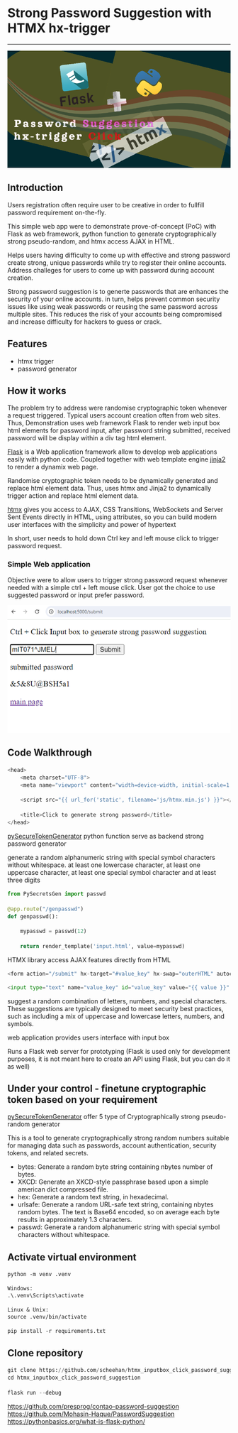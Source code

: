 # Strong Password Suggestion with HTMX hx-trigger

---

[![intro](/images/htmx_password_generator.png)](https://youtu.be/rdVZaA2emQQ)

## Introduction

Users registration often require user to be creative in order to fullfill password requirement on-the-fly. 

This simple web app were to demonstrate prove-of-concept (PoC) with Flask as web framework, python function to generate cryptographically strong pseudo-random, and htmx access AJAX in HTML. 

Helps users having difficulty to come up with effective and strong password create strong, unique passwords while try to register their online accounts. Address challeges for users to come up with password during account creation.

Strong password suggestion is to generte passwords that are enhances the security of your online accounts. in turn, helps prevent common security issues like using weak passwords or reusing the same password across multiple sites. This reduces the risk of your accounts being compromised and increase difficulty for hackers to guess or crack.

## Features

- htmx trigger 
- password generator

## How it works

The problem try to address were randomise cryptographic token whenever a request triggered. Typical users account creation often from web sites. Thus, Demonstration uses web framework Flask to render web input box html elements for password input, after password string submitted, received password will be display within a div tag html element.

[Flask][2] is a Web application framework allow to develop web applications easily with python code. Coupled together with web template engine [jinja2][3] to render a dynamix web page. 

Randomise cryptographic token needs to be dynamically generated and replace html element data. Thus, uses htmx and Jinja2 to dynamically trigger action and replace html element data.

[htmx][1] gives you access to AJAX, CSS Transitions, WebSockets and Server Sent Events directly in HTML, using attributes, so you can build modern user interfaces with the simplicity and power of hypertext

In short, user needs to hold down Ctrl key and left mouse click to trigger password request.

### Simple Web application

Objective were to allow users to trigger strong password request whenever needed with a simple ctrl + left mouse click. User got the choice to use suggested password or input prefer password.

![web UI](/images/web_UI_interface.png)

## Code Walkthrough

```python
<head>
    <meta charset="UTF-8">
    <meta name="viewport" content="width=device-width, initial-scale=1.0">

    <script src="{{ url_for('static', filename='js/htmx.min.js') }}"></script>

    <title>Click to generate strong password</title>
</head>
```

[pySecureTokenGenerator][4] python function serve as backend strong password generator

generate a random alphanumeric string with special symbol characters without whitespace. 
at least one lowercase character, at least one uppercase character, at least one special symbol character and at least three digits

```python
from PySecretsGen import passwd

@app.route("/genpasswd")
def genpasswd():
    
    mypasswd = passwd(12)
    
    return render_template('input.html', value=mypasswd)
```

HTMX library access AJAX features directly from HTML

```python
<form action="/submit" hx-target="#value_key" hx-swap="outerHTML" autocomplete="off" method="post" >

```

```python
<input type="text" name="value_key" id="value_key" value="{{ value }}" hx-get="/genpasswd" hx-trigger="click[ctrlKey] delay:1s" hx-swap="outerHTML" hx-params="not value_key"/>

```



suggest a random combination of letters, numbers, and special characters. These suggestions are typically designed to meet security best practices, such as including a mix of uppercase and lowercase letters, numbers, and symbols.

web application provides users interface with input box 

Runs a Flask web server for prototyping (Flask is used only for development purposes, it is not meant here to create an API using Flask, but you can do it as well)

## Under your control - finetune cryptographic token based on your requirement

[pySecureTokenGenerator][4] offer 5 type of Cryptographically strong pseudo-random generator

This is a tool to generate cryptographically strong random numbers suitable for managing data such as passwords, account authentication, security tokens, and related secrets.

- bytes: Generate a random byte string containing nbytes number of bytes.
- XKCD: Generate an XKCD-style passphrase based upon a simple american dict compressed file.
- hex: Generate a random text string, in hexadecimal.
- urlsafe: Generate a random URL-safe text string, containing nbytes random bytes. The text is Base64 encoded, so on average each byte results in approximately 1.3 characters.
- passwd: Generate a random alphanumeric string with special symbol characters without whitespace.

## Activate virtual environment

```
python -m venv .venv

Windows:
.\.venv\Scripts\activate

Linux & Unix:
source .venv/bin/activate

pip install -r requirements.txt

```
## Clone repository
```python
git clone https://github.com/scheehan/htmx_inputbox_click_password_suggestion
cd htmx_inputbox_click_password_suggestion

flask run --debug
```

[1]: https://htmx.org/
[2]: https://flask.palletsprojects.com/en/3.0.x/
[3]: https://jinja.palletsprojects.com/en/3.1.x/
[4]: https://github.com/scheehan/pySecureTokenGenerator

https://github.com/presprog/contao-password-suggestion
https://github.com/Mohasin-Haque/PasswordSuggestion
https://pythonbasics.org/what-is-flask-python/
